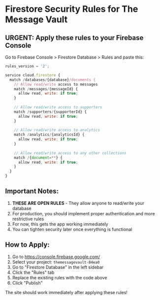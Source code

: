 # Firestore Security Rules for The Message Vault

## URGENT: Apply these rules to your Firebase Console

Go to Firebase Console > Firestore Database > Rules and paste this:

```javascript
rules_version = '2';

service cloud.firestore {
  match /databases/{database}/documents {
    // Allow read/write access to messages
    match /messages/{messageId} {
      allow read, write: if true;
    }
    
    // Allow read/write access to supporters  
    match /supporters/{supporterId} {
      allow read, write: if true;
    }
    
    // Allow read/write access to analytics
    match /analytics/{analyticsId} {
      allow read, write: if true;
    }
    
    // Allow read/write access to any other collections
    match /{document=**} {
      allow read, write: if true;
    }
  }
}
```

## Important Notes:

1. **THESE ARE OPEN RULES** - They allow anyone to read/write your database
2. For production, you should implement proper authentication and more restrictive rules
3. For now, this gets the app working immediately
4. You can tighten security later once everything is functional

## How to Apply:

1. Go to https://console.firebase.google.com/
2. Select your project: `themessagevault-84ea0`
3. Go to "Firestore Database" in the left sidebar
4. Click the "Rules" tab
5. Replace the existing rules with the code above
6. Click "Publish"

The site should work immediately after applying these rules! 